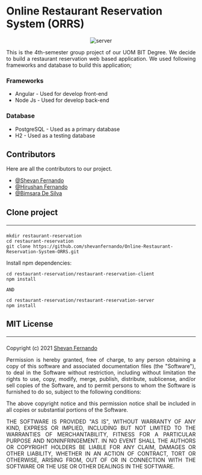 # Online Restaurant Reservation System (ORRS)

<p align="center">
<img alt="server" src="https://lh3.googleusercontent.com/p1feAulp9DRV6_pqo4oBpd_J8kam4WVGIaObMaB5z4wxQLAmF9Y_PnL6VmemVoNLy9EPRWBcwkHw1hisYoNkdbPA1cCQdGUoRZ-UBp0zEmtdR_910T1ec5YqHdi7tgrDCW05T1ha=w2400">
</p>

<p style="text-align: justify">
This is the 4th-semester group project of our UOM BIT Degree. We decide to build a restaurant reservation web based application. We used following frameworks and database to build this application;
</p>

### Frameworks
- Angular - Used for develop front-end
- Node Js - Used for develop back-end

### Database
- PostgreSQL - Used as a primary database
- H2 - Used as a testing database

## Contributors

Here are all the contributors to our project.

- [@Shevan Fernando](https://github.com/shevanfernando)
- [@Hirushan Fernando](https://github.com/Ferdenat)
- [@Bimsara De Silva](https://github.com/bimsaradesilva)

## Clone project <hr>

```
mkdir restaurant-reservation
cd restaurant-reservation
git clone https://github.com/shevanfernando/Online-Restaurant-Reservation-System-ORRS.git
```

Install npm dependencies:

```
cd restaurant-reservation/restaurant-reservation-client
npm install

AND

cd restaurant-reservation/restaurant-reservation-server
npm install

```

## MIT License <hr>

Copyright (c) 2021 [Shevan Fernando](`w.k.b.s.t.fernando@gmail.com`)

<p style="text-align: justify">
Permission is hereby granted, free of charge, to any person obtaining a copy
of this software and associated documentation files (the "Software"), to deal
in the Software without restriction, including without limitation the rights
to use, copy, modify, merge, publish, distribute, sublicense, and/or sell
copies of the Software, and to permit persons to whom the Software is
furnished to do so, subject to the following conditions:
</p>
<p style="text-align: justify">
The above copyright notice and this permission notice shall be included in all
copies or substantial portions of the Software.
</p>
<p style="text-align: justify">
THE SOFTWARE IS PROVIDED "AS IS", WITHOUT WARRANTY OF ANY KIND, EXPRESS OR
IMPLIED, INCLUDING BUT NOT LIMITED TO THE WARRANTIES OF MERCHANTABILITY,
FITNESS FOR A PARTICULAR PURPOSE AND NONINFRINGEMENT. IN NO EVENT SHALL THE
AUTHORS OR COPYRIGHT HOLDERS BE LIABLE FOR ANY CLAIM, DAMAGES OR OTHER
LIABILITY, WHETHER IN AN ACTION OF CONTRACT, TORT OR OTHERWISE, ARISING FROM,
OUT OF OR IN CONNECTION WITH THE SOFTWARE OR THE USE OR OTHER DEALINGS IN THE
SOFTWARE.
</p>
